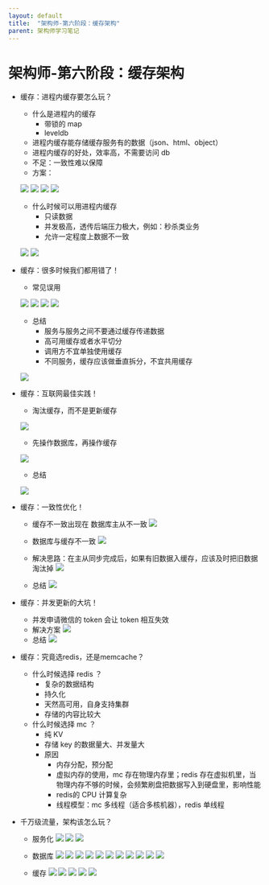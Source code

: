 ```yaml
---
layout: default
title:  "架构师-第六阶段：缓存架构"
parent: 架构师学习笔记
---
```


# 架构师-第六阶段：缓存架构

- 缓存：进程内缓存要怎么玩？
	- 什么是进程内的缓存
		- 带锁的 map
		- leveldb
	- 进程内缓存能存储缓存服务有的数据（json、html、object）
	- 进程内缓存的好处，效率高，不需要访问 db
	- 不足：一致性难以保障
	- 方案：

	![](/assets/images/img/65.png)
	![](/assets/images/img/66.png)
	![](/assets/images/img/67.png)
	![](/assets/images/img/68.png)

	- 什么时候可以用进程内缓存
		- 只读数据
		- 并发极高，透传后端压力极大，例如：秒杀类业务
		- 允许一定程度上数据不一致

	![](/assets/images/img/69.png)
	![](/assets/images/img/70.png)

- 缓存：很多时候我们都用错了！
	- 常见误用
	
	![](/assets/images/img/71.png)
	![](/assets/images/img/72.png)
	![](/assets/images/img/73.png)
	![](/assets/images/img/74.png)

	- 总结
		- 服务与服务之间不要通过缓存传递数据
		- 高可用缓存或者水平切分
		- 调用方不宜单独使用缓存
		- 不同服务，缓存应该做垂直拆分，不宜共用缓存

	![](/assets/images/img/75.png) 

- 缓存：互联网最佳实践！
	- 淘汰缓存，而不是更新缓存

	![](/assets/images/img/76.png)

	- 先操作数据库，再操作缓存

	![](/assets/images/img/77.png)
	
	- 总结

	![](/assets/images/img/78.png)


- 缓存：一致性优化！
	- 缓存不一致出现在 数据库主从不一致
		![](/assets/images/img/78.png)

	- 数据库与缓存不一致
		![](/assets/images/img/80.png)

	- 解决思路：在主从同步完成后，如果有旧数据入缓存，应该及时把旧数据淘汰掉
		![](/assets/images/img/81.png)

	- 总结
		![](/assets/images/img/82.png)

- 缓存：并发更新的大坑！
	- 并发申请微信的 token 会让 token 相互失效
	- 解决方案
		![](/assets/images/img/83.png)
	- 总结
		![](/assets/images/img/84.png)

- 缓存：究竟选redis，还是memcache？
	- 什么时候选择 redis ？
		- 复杂的数据结构
		- 持久化
		- 天然高可用，自身支持集群
		- 存储的内容比较大
	- 什么时候选择 mc ？
		- 纯 KV
		- 存储 key 的数据量大、并发量大
		- 原因
			- 内存分配，预分配
			- 虚拟内存的使用，mc 存在物理内存里；redis 存在虚拟机里，当物理内存不够的时候，会频繁刷盘把数据写入到硬盘里，影响性能
			- redis的 CPU 计算复杂
			- 线程模型：mc 多线程（适合多核机器），redis 单线程

- 千万级流量，架构该怎么玩？
	- 服务化
		![](/assets/images/img/85.png)
		![](/assets/images/img/86.png)
		![](/assets/images/img/87.png)

	- 数据库
		![](/assets/images/img/88.png)
		![](/assets/images/img/89.png)
		![](/assets/images/img/90.png)
		![](/assets/images/img/91.png)
		![](/assets/images/img/92.png)
		![](/assets/images/img/93.png)
		![](/assets/images/img/94.png)
		![](/assets/images/img/95.png)
		![](/assets/images/img/96.png)
		![](/assets/images/img/97.png)
		![](/assets/images/img/98.png)

	- 缓存
		![](/assets/images/img/99.png)
		![](/assets/images/img/100.png)
		![](/assets/images/img/101.png)
		![](/assets/images/img/102.png)
		![](/assets/images/img/103.png)



